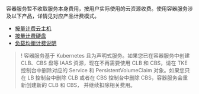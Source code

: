 容器服务暂不收取服务本身费用，按用户实际使用的云资源收费。使用容器服务涉及以下产品，详情见对应产品计费模式。

- [按量计费云主机](https://cloud.tencent.com/doc/product/213/2180#2.-.E6.8C.89.E9.87.8F.E8.AE.A1.E8.B4.B9)
- [按量计费硬盘](https://cloud.tencent.com/doc/product/213/2255#2.-.E6.8C.89.E9.87.8F.E8.AE.A1.E8.B4.B9)
- [负载均衡计费说明](https://cloud.tencent.com/document/product/214/6575#.E4.BB.B7.E6.A0.BC.E6.80.BB.E8.A7.88)

>! 容器服务基于 Kubernetes 且为声明式服务。如果您已在容器服务中创建 CLB、CBS 盘等 IAAS 资源，现在不再需要使用 CLB 和 CBS，请在 TKE 控制台中删除对应的 Service 和 PersistentVolumeClaim 对象。如果您只在 LB 控制台中删除 CLB 或者在 CBS 控制台中删除 CBS，容器服务会重新创建新的 CLB 和 CBS， 并继续扣除相关费用。

